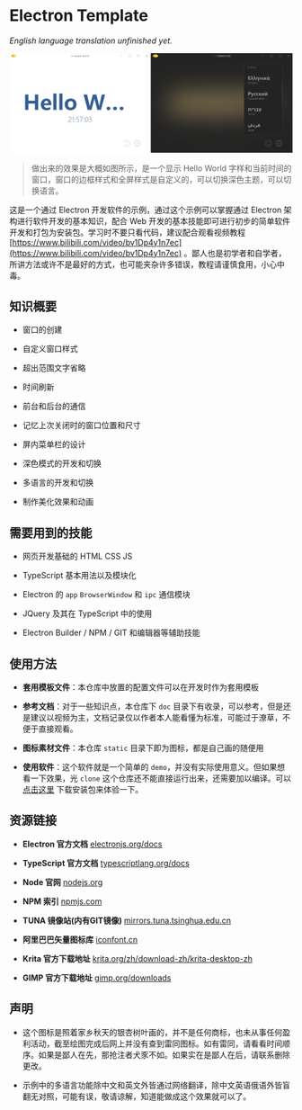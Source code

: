 # Electron Template

*English language translation unfinished yet.*

![](doc/demo.png)

> 做出来的效果是大概如图所示，是一个显示 Hello World 字样和当前时间的窗口，窗口的边框样式和全屏样式是自定义的，可以切换深色主题，可以切换语言。

这是一个通过 Electron 开发软件的示例，通过这个示例可以掌握通过 Electron 架构进行软件开发的基本知识，配合 Web 开发的基本技能即可进行初步的简单软件开发和打包为安装包。学习时不要只看代码，建议配合观看视频教程 [https://www.bilibili.com/video/bv1Dp4y1n7ec](https://www.bilibili.com/video/bv1Dp4y1n7ec) 。鄙人也是初学者和自学者，所讲方法或许不是最好的方式，也可能夹杂许多错误，教程请谨慎食用，小心中毒。

## 知识概要

- 窗口的创建

- 自定义窗口样式

- 超出范围文字省略

- 时间刷新

- 前台和后台的通信

- 记忆上次关闭时的窗口位置和尺寸

- 屏内菜单栏的设计

- 深色模式的开发和切换

- 多语言的开发和切换

- 制作美化效果和动画

## 需要用到的技能

- 网页开发基础的 HTML CSS JS

- TypeScript 基本用法以及模块化

- Electron 的 `app` `BrowserWindow` 和 `ipc` 通信模块

- JQuery 及其在 TypeScript 中的使用

- Electron Builder / NPM / GIT 和编辑器等辅助技能

## 使用方法

- **套用模板文件**：本仓库中放置的配置文件可以在开发时作为套用模板

- **参考文档**：对于一些知识点，本仓库下 `doc` 目录下有收录，可以参考，但是还是建议以视频为主，文档记录仅以作者本人能看懂为标准，可能过于潦草，不便于直接观看。

- **图标素材文件**：本仓库 `static` 目录下即为图标，都是自己画的随便用

- **使用软件**：这个软件就是一个简单的 `demo`，并没有实际使用意义。但如果想看一下效果，光 `clone` 这个仓库还不能直接运行出来，还需要加以编译。可以 [点击这里](https://github.com/JamesUmmec/electron-template/releases/download/1.0.0/electron-template.Setup.1.0.0.exe) 下载安装包来体验一下。

## 资源链接

- **Electron 官方文档** [electronjs.org/docs](https://www.electronjs.org/docs)

- **TypeScript 官方文档** [typescriptlang.org/docs](https://www.typescriptlang.org/docs/)

- **Node 官网** [nodejs.org](https://nodejs.org/zh-cn/)

- **NPM 索引** [npmjs.com](https://www.npmjs.com/)

- **TUNA 镜像站(内有GIT镜像)** [mirrors.tuna.tsinghua.edu.cn](https://mirrors.tuna.tsinghua.edu.cn/)

- **阿里巴巴矢量图标库** [iconfont.cn](https://www.iconfont.cn/)

- **Krita 官方下载地址** [krita.org/zh/download-zh/krita-desktop-zh](https://krita.org/zh/download-zh/krita-desktop-zh/)

- **GIMP 官方下载地址** [gimp.org/downloads](https://www.gimp.org/downloads/)

## 声明

- 这个图标是照着家乡秋天的银杏树叶画的，并不是任何商标，也未从事任何盈利活动，截至绘图完成后网上并没有查到雷同图标。如有雷同，请看看时间顺序。如果是鄙人在先，那抢注者犬豕不如。如果实在是鄙人在后，请联系删除更改。

- 示例中的多语言功能除中文和英文外皆通过网络翻译，除中文英语俄语外皆盲翻无对照，可能有误，敬请谅解，知道能做成这个效果就可以了。
